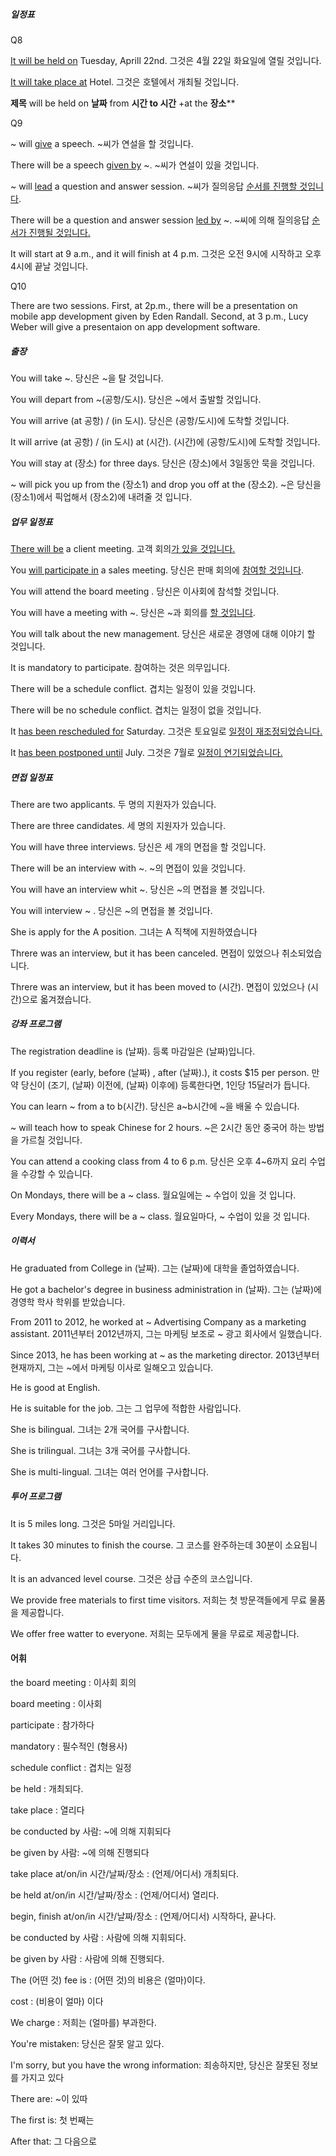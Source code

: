 ##### 일정표

Q8

<u>It will be held on</u> Tuesday, Aprill 22nd. 그것은 4월 22일 화요일에 열릴 것입니다.

<u>It will take place at</u> Hotel. 그것은 호텔에서 개최될 것입니다.

**제목** will be held on **날짜** from **시간 to 시간** +at the **장소****

Q9

~ will <u>give</u> a speech. ~씨가 연설을 할 것입니다. 

There will be a speech <u>given by</u> ~. ~씨가 연설이 있을 것입니다. 

~ will <u>lead</u> a question and answer session. ~씨가 질의응답 <u>순서를 진행할 것입니다</u>. 

There will be a question and answer session <u>led by</u> ~. ~씨에 의해 질의응답 <u>순서가 진행될 것입니다.</u>

It will start at 9 a.m., and it will finish at 4 p.m. 그것은 오전 9시에 시작하고 오후 4시에 끝날 것입니다.

Q10

There are two sessions. First, at 2p.m., there will be a presentation on mobile app development given by Eden Randall. Second, at 3 p.m., Lucy Weber will give a presentaion on app development software.



##### 출장

You will take ~. 당신은 ~을 탈 것입니다.

You will depart from ~(공항/도시). 당신은 ~에서 출발할 것입니다.

You will arrive (at 공항) / (in 도시). 당신은 (공항/도시)에 도착할 것입니다. 

It will arrive (at 공항) / (in 도시) at (시간). (시간)에 (공항/도시)에 도착할 것입니다.

You will stay at (장소) for three days. 당신은 (장소)에서 3일동안 묵을 것입니다.

~ will pick you up from the (장소1) and drop you off at the (장소2). ~은 당신을  (장소1)에서 픽업해서 (장소2)에 내려줄 것 입니다.



##### 업무 일정표

<u>There will be</u> a client meeting. 고객 회의<u>가 있을 것입니다.</u>

You <u>will participate in</u> a sales meeting. 당신은 판매 회의에 <u>참여할 것입니다</u>.

You will attend the board meeting . 당신은 이사회에 참석할 것입니다.

You will have a meeting with ~. 당신은 ~과 회의를 <u>할 것입니다</u>.

You will talk about the new management. 당신은 새로운 경영에 대해 이야기 할 것입니다.

It is mandatory to participate. 참여하는 것은 의무입니다.

There will be a schedule conflict. 겹치는 일정이 있을 것입니다.

There will be no schedule conflict. 겹치는 일정이 없을 것입니다.

It <u>has been rescheduled for</u> Saturday. 그것은 토요일로 <u>일정이 재조정되었습니다.</u>

It <u>has been postponed until</u> July. 그것은 7월로 <u>일정이 연기되었습니다.</u>



##### 면접 일정표

There are two applicants. 두 명의 지원자가 있습니다.

There are three candidates. 세 명의 지원자가 있습니다.

You will have three interviews. 당신은 세 개의 면접을 할 것입니다.

There will be an interview with ~. ~의 면접이 있을 것입니다.

You will have an interview whit ~. 당신은 ~의 면접을 볼 것입니다.

You will interview ~ . 당신은 ~의 면접을 볼 것입니다.

She is apply for the A position. 그녀는 A 직책에 지원하였습니다

Threre was an interview, but it has been canceled. 면접이 있었으나 취소되었습니다.

Threre was an interview, but it has been moved to (시간). 면접이 있었으나 (시간)으로 옯겨졌습니다.



##### 강좌 프로그램

The registration deadline is (날짜). 등록 마감일은 (날짜)입니다.

If you register (early, before (날짜) , after (날짜).), it costs $15 per person. 만약 당신이 (조기, (날짜) 이전에, (날짜) 이후에) 등록한다면, 1인당 15달러가 듭니다.

You can learn ~ from a to b(시간). 당신은 a~b시간에 ~을 배울 수 있습니다.

~ will teach how to speak Chinese for 2 hours. ~은 2시간 동안 중국어 하는 방법을 가르칠 것입니다.

You can attend a cooking class from 4 to 6 p.m. 당신은 오후 4~6까지 요리 수업을 수강할 수 있습니다.

On Mondays, there will be a ~ class. 월요일에는 ~ 수업이 있을 것 입니다.

Every Mondays, there will be a ~ class. 월요일마다, ~ 수업이 있을 것 입니다.



##### 이력서

He graduated from College in (날짜). 그는 (날짜)에 대학을 졸업하였습니다.

He got a bachelor's degree in business administration in (날짜). 그는 (날짜)에 경영학 학사 학위를 받았습니다.

From 2011 to 2012, he worked at ~ Advertising Company as a marketing assistant. 2011년부터 2012년까지, 그는 마케팅 보조로 ~ 광고 회사에서 일했습니다.

Since 2013, he has been working at ~ as the marketing director. 2013년부터 현재까지, 그는 ~에서 마케팅 이사로 일해오고 있습니다.

He is good at English.

He is suitable for the job. 그는 그 업무에 적합한 사람입니다.

She is bilingual. 그녀는 2개 국어를 구사합니다.

She is trilingual. 그녀는 3개 국어를 구사합니다.

She is multi-lingual. 그녀는 여러 언어를 구사합니다.



##### 투어 프로그램

It is 5 miles long. 그것은 5마일 거리입니다.

It takes 30 minutes to finish the course. 그 코스를 완주하는데 30분이 소요됩니다.

It is an advanced level course. 그것은 상급 수준의 코스입니다.

We provide free materials to first time visitors. 저희는 첫 방문객들에게 무료 물품을 제공합니다.

We offer free watter to everyone. 저희는 모두에게 물을 무료로 제공합니다.



#### 어휘

the board meeting : 이사회 회의

board meeting : 이사회

participate : 참가하다

mandatory : 필수적인 (형용사)

schedule conflict : 겹치는 일정

be held : 개최되다.

take place : 열리다

be conducted by 사람: ~에 의해 지휘되다 

be given by 사람: ~에 의해 진행되다 



take place at/on/in 시간/날짜/장소 : (언제/어디서) 개최되다.

be held at/on/in 시간/날짜/장소 : (언제/어디서) 열리다.

begin, finish at/on/in 시간/날짜/장소 : (언제/어디서) 시작하다, 끝나다.



be conducted by 사람 : 사람에 의해 지휘되다.

be given by 사람 : 사람에 의해 진행되다.



The (어떤 것) fee is : (어떤 것)의 비용은 (얼마)이다.

cost : (비용이 얼마) 이다

We charge : 저희는 (얼마를) 부과한다.



You're mistaken: 당신은 잘못 알고 있다.

I'm sorry, but you have the wrong information: 죄송하지만, 당신은 잘못된 정보를 가지고 있다 



There are: ~이 있따 

The first is: 첫 번째는 

After that: 그 다음으로 



